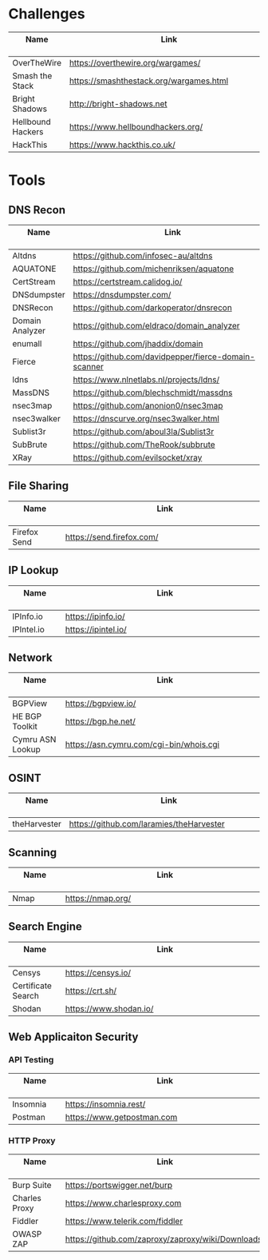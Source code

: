 # Challenges

| Name &nbsp;&nbsp;&nbsp;&nbsp;&nbsp;&nbsp;&nbsp;&nbsp;&nbsp;&nbsp;&nbsp;&nbsp;&nbsp;&nbsp;&nbsp;&nbsp;&nbsp;&nbsp;&nbsp;&nbsp;&nbsp; | Link &nbsp;&nbsp;&nbsp;&nbsp;&nbsp;&nbsp;&nbsp;&nbsp;&nbsp;&nbsp;&nbsp;&nbsp;&nbsp;&nbsp;&nbsp;&nbsp;&nbsp;&nbsp;&nbsp;&nbsp;&nbsp;&nbsp;&nbsp;&nbsp;&nbsp;&nbsp;&nbsp;&nbsp;&nbsp;&nbsp;&nbsp;&nbsp;&nbsp;&nbsp;&nbsp;&nbsp;&nbsp;&nbsp;&nbsp;&nbsp;&nbsp;&nbsp;&nbsp;&nbsp;&nbsp;&nbsp;&nbsp;&nbsp;&nbsp;&nbsp;&nbsp;&nbsp;&nbsp;&nbsp;&nbsp;&nbsp;&nbsp;&nbsp;&nbsp;&nbsp;&nbsp;&nbsp;&nbsp;&nbsp;&nbsp;&nbsp;&nbsp;&nbsp;&nbsp;&nbsp;&nbsp;&nbsp;&nbsp;&nbsp;&nbsp;&nbsp;&nbsp;&nbsp;&nbsp;&nbsp;&nbsp;&nbsp;&nbsp;&nbsp;&nbsp;&nbsp;&nbsp;&nbsp;&nbsp;&nbsp;&nbsp;&nbsp;&nbsp; |
|-------------------|--------------------------------------------------------|
| OverTheWire       | <https://overthewire.org/wargames/>                    |
| Smash the Stack   | <https://smashthestack.org/wargames.html>              |
| Bright Shadows    | <http://bright-shadows.net>                            |
| Hellbound Hackers | <https://www.hellboundhackers.org/>                    |
| HackThis          | <https://www.hackthis.co.uk/>                          |

# Tools

## DNS Recon

| Name &nbsp;&nbsp;&nbsp;&nbsp;&nbsp;&nbsp;&nbsp;&nbsp;&nbsp;&nbsp;&nbsp;&nbsp;&nbsp;&nbsp;&nbsp;&nbsp;&nbsp;&nbsp;&nbsp;&nbsp;&nbsp; | Link &nbsp;&nbsp;&nbsp;&nbsp;&nbsp;&nbsp;&nbsp;&nbsp;&nbsp;&nbsp;&nbsp;&nbsp;&nbsp;&nbsp;&nbsp;&nbsp;&nbsp;&nbsp;&nbsp;&nbsp;&nbsp;&nbsp;&nbsp;&nbsp;&nbsp;&nbsp;&nbsp;&nbsp;&nbsp;&nbsp;&nbsp;&nbsp;&nbsp;&nbsp;&nbsp;&nbsp;&nbsp;&nbsp;&nbsp;&nbsp;&nbsp;&nbsp;&nbsp;&nbsp;&nbsp;&nbsp;&nbsp;&nbsp;&nbsp;&nbsp;&nbsp;&nbsp;&nbsp;&nbsp;&nbsp;&nbsp;&nbsp;&nbsp;&nbsp;&nbsp;&nbsp;&nbsp;&nbsp;&nbsp;&nbsp;&nbsp;&nbsp;&nbsp;&nbsp;&nbsp;&nbsp;&nbsp;&nbsp;&nbsp;&nbsp;&nbsp;&nbsp;&nbsp;&nbsp;&nbsp;&nbsp;&nbsp;&nbsp;&nbsp;&nbsp;&nbsp;&nbsp;&nbsp;&nbsp;&nbsp;&nbsp;&nbsp;&nbsp; |
|-------------------|--------------------------------------------------------|
| Altdns            | <https://github.com/infosec-au/altdns>                 |
| AQUATONE          | <https://github.com/michenriksen/aquatone>             |
| CertStream        | <https://certstream.calidog.io/>                       |
| DNSdumpster       | <https://dnsdumpster.com/>                             |
| DNSRecon          | <https://github.com/darkoperator/dnsrecon>             |
| Domain Analyzer   | <https://github.com/eldraco/domain_analyzer>           |
| enumall           | <https://github.com/jhaddix/domain>                    |
| Fierce            | <https://github.com/davidpepper/fierce-domain-scanner> |
| ldns              | <https://www.nlnetlabs.nl/projects/ldns/>              |
| MassDNS           | <https://github.com/blechschmidt/massdns>              |
| nsec3map          | <https://github.com/anonion0/nsec3map>                 |
| nsec3walker       | <https://dnscurve.org/nsec3walker.html>                |
| Sublist3r         | <https://github.com/aboul3la/Sublist3r>                |
| SubBrute          | <https://github.com/TheRook/subbrute>                  |
| XRay              | <https://github.com/evilsocket/xray>                   |


## File Sharing

| Name &nbsp;&nbsp;&nbsp;&nbsp;&nbsp;&nbsp;&nbsp;&nbsp;&nbsp;&nbsp;&nbsp;&nbsp;&nbsp;&nbsp;&nbsp;&nbsp;&nbsp;&nbsp;&nbsp;&nbsp;&nbsp; | Link &nbsp;&nbsp;&nbsp;&nbsp;&nbsp;&nbsp;&nbsp;&nbsp;&nbsp;&nbsp;&nbsp;&nbsp;&nbsp;&nbsp;&nbsp;&nbsp;&nbsp;&nbsp;&nbsp;&nbsp;&nbsp;&nbsp;&nbsp;&nbsp;&nbsp;&nbsp;&nbsp;&nbsp;&nbsp;&nbsp;&nbsp;&nbsp;&nbsp;&nbsp;&nbsp;&nbsp;&nbsp;&nbsp;&nbsp;&nbsp;&nbsp;&nbsp;&nbsp;&nbsp;&nbsp;&nbsp;&nbsp;&nbsp;&nbsp;&nbsp;&nbsp;&nbsp;&nbsp;&nbsp;&nbsp;&nbsp;&nbsp;&nbsp;&nbsp;&nbsp;&nbsp;&nbsp;&nbsp;&nbsp;&nbsp;&nbsp;&nbsp;&nbsp;&nbsp;&nbsp;&nbsp;&nbsp;&nbsp;&nbsp;&nbsp;&nbsp;&nbsp;&nbsp;&nbsp;&nbsp;&nbsp;&nbsp;&nbsp;&nbsp;&nbsp;&nbsp;&nbsp;&nbsp;&nbsp;&nbsp;&nbsp;&nbsp;&nbsp; |
|-------------------|--------------------------------------------------------|
| Firefox Send      | <https://send.firefox.com/>                            |

## IP Lookup

| Name &nbsp;&nbsp;&nbsp;&nbsp;&nbsp;&nbsp;&nbsp;&nbsp;&nbsp;&nbsp;&nbsp;&nbsp;&nbsp;&nbsp;&nbsp;&nbsp;&nbsp;&nbsp;&nbsp;&nbsp;&nbsp; | Link &nbsp;&nbsp;&nbsp;&nbsp;&nbsp;&nbsp;&nbsp;&nbsp;&nbsp;&nbsp;&nbsp;&nbsp;&nbsp;&nbsp;&nbsp;&nbsp;&nbsp;&nbsp;&nbsp;&nbsp;&nbsp;&nbsp;&nbsp;&nbsp;&nbsp;&nbsp;&nbsp;&nbsp;&nbsp;&nbsp;&nbsp;&nbsp;&nbsp;&nbsp;&nbsp;&nbsp;&nbsp;&nbsp;&nbsp;&nbsp;&nbsp;&nbsp;&nbsp;&nbsp;&nbsp;&nbsp;&nbsp;&nbsp;&nbsp;&nbsp;&nbsp;&nbsp;&nbsp;&nbsp;&nbsp;&nbsp;&nbsp;&nbsp;&nbsp;&nbsp;&nbsp;&nbsp;&nbsp;&nbsp;&nbsp;&nbsp;&nbsp;&nbsp;&nbsp;&nbsp;&nbsp;&nbsp;&nbsp;&nbsp;&nbsp;&nbsp;&nbsp;&nbsp;&nbsp;&nbsp;&nbsp;&nbsp;&nbsp;&nbsp;&nbsp;&nbsp;&nbsp;&nbsp;&nbsp;&nbsp;&nbsp;&nbsp;&nbsp; |
|-------------------|--------------------------------------------------------|
| IPInfo.io         | <https://ipinfo.io/>                                   |
| IPIntel.io        | <https://ipintel.io/>                                  |

## Network

| Name &nbsp;&nbsp;&nbsp;&nbsp;&nbsp;&nbsp;&nbsp;&nbsp;&nbsp;&nbsp;&nbsp;&nbsp;&nbsp;&nbsp;&nbsp;&nbsp;&nbsp;&nbsp;&nbsp;&nbsp;&nbsp; | Link &nbsp;&nbsp;&nbsp;&nbsp;&nbsp;&nbsp;&nbsp;&nbsp;&nbsp;&nbsp;&nbsp;&nbsp;&nbsp;&nbsp;&nbsp;&nbsp;&nbsp;&nbsp;&nbsp;&nbsp;&nbsp;&nbsp;&nbsp;&nbsp;&nbsp;&nbsp;&nbsp;&nbsp;&nbsp;&nbsp;&nbsp;&nbsp;&nbsp;&nbsp;&nbsp;&nbsp;&nbsp;&nbsp;&nbsp;&nbsp;&nbsp;&nbsp;&nbsp;&nbsp;&nbsp;&nbsp;&nbsp;&nbsp;&nbsp;&nbsp;&nbsp;&nbsp;&nbsp;&nbsp;&nbsp;&nbsp;&nbsp;&nbsp;&nbsp;&nbsp;&nbsp;&nbsp;&nbsp;&nbsp;&nbsp;&nbsp;&nbsp;&nbsp;&nbsp;&nbsp;&nbsp;&nbsp;&nbsp;&nbsp;&nbsp;&nbsp;&nbsp;&nbsp;&nbsp;&nbsp;&nbsp;&nbsp;&nbsp;&nbsp;&nbsp;&nbsp;&nbsp;&nbsp;&nbsp;&nbsp;&nbsp;&nbsp;&nbsp; |
|-------------------|--------------------------------------------------------|
| BGPView           | <https://bgpview.io/>                                  |
| HE BGP Toolkit    | <https://bgp.he.net/>                                  |
| Cymru  ASN Lookup | <https://asn.cymru.com/cgi-bin/whois.cgi>              |

## OSINT

| Name &nbsp;&nbsp;&nbsp;&nbsp;&nbsp;&nbsp;&nbsp;&nbsp;&nbsp;&nbsp;&nbsp;&nbsp;&nbsp;&nbsp;&nbsp;&nbsp;&nbsp;&nbsp;&nbsp;&nbsp;&nbsp; | Link &nbsp;&nbsp;&nbsp;&nbsp;&nbsp;&nbsp;&nbsp;&nbsp;&nbsp;&nbsp;&nbsp;&nbsp;&nbsp;&nbsp;&nbsp;&nbsp;&nbsp;&nbsp;&nbsp;&nbsp;&nbsp;&nbsp;&nbsp;&nbsp;&nbsp;&nbsp;&nbsp;&nbsp;&nbsp;&nbsp;&nbsp;&nbsp;&nbsp;&nbsp;&nbsp;&nbsp;&nbsp;&nbsp;&nbsp;&nbsp;&nbsp;&nbsp;&nbsp;&nbsp;&nbsp;&nbsp;&nbsp;&nbsp;&nbsp;&nbsp;&nbsp;&nbsp;&nbsp;&nbsp;&nbsp;&nbsp;&nbsp;&nbsp;&nbsp;&nbsp;&nbsp;&nbsp;&nbsp;&nbsp;&nbsp;&nbsp;&nbsp;&nbsp;&nbsp;&nbsp;&nbsp;&nbsp;&nbsp;&nbsp;&nbsp;&nbsp;&nbsp;&nbsp;&nbsp;&nbsp;&nbsp;&nbsp;&nbsp;&nbsp;&nbsp;&nbsp;&nbsp;&nbsp;&nbsp;&nbsp;&nbsp;&nbsp;&nbsp; |
|-------------------|--------------------------------------------------------|
| theHarvester      | <https://github.com/laramies/theHarvester>             |

## Scanning

| Name &nbsp;&nbsp;&nbsp;&nbsp;&nbsp;&nbsp;&nbsp;&nbsp;&nbsp;&nbsp;&nbsp;&nbsp;&nbsp;&nbsp;&nbsp;&nbsp;&nbsp;&nbsp;&nbsp;&nbsp;&nbsp; | Link &nbsp;&nbsp;&nbsp;&nbsp;&nbsp;&nbsp;&nbsp;&nbsp;&nbsp;&nbsp;&nbsp;&nbsp;&nbsp;&nbsp;&nbsp;&nbsp;&nbsp;&nbsp;&nbsp;&nbsp;&nbsp;&nbsp;&nbsp;&nbsp;&nbsp;&nbsp;&nbsp;&nbsp;&nbsp;&nbsp;&nbsp;&nbsp;&nbsp;&nbsp;&nbsp;&nbsp;&nbsp;&nbsp;&nbsp;&nbsp;&nbsp;&nbsp;&nbsp;&nbsp;&nbsp;&nbsp;&nbsp;&nbsp;&nbsp;&nbsp;&nbsp;&nbsp;&nbsp;&nbsp;&nbsp;&nbsp;&nbsp;&nbsp;&nbsp;&nbsp;&nbsp;&nbsp;&nbsp;&nbsp;&nbsp;&nbsp;&nbsp;&nbsp;&nbsp;&nbsp;&nbsp;&nbsp;&nbsp;&nbsp;&nbsp;&nbsp;&nbsp;&nbsp;&nbsp;&nbsp;&nbsp;&nbsp;&nbsp;&nbsp;&nbsp;&nbsp;&nbsp;&nbsp;&nbsp;&nbsp;&nbsp;&nbsp;&nbsp; |
|-------------------|--------------------------------------------------------|
| Nmap              | <https://nmap.org/>                                    |

## Search Engine

| Name &nbsp;&nbsp;&nbsp;&nbsp;&nbsp;&nbsp;&nbsp;&nbsp;&nbsp;&nbsp;&nbsp;&nbsp;&nbsp;&nbsp;&nbsp;&nbsp;&nbsp;&nbsp;&nbsp;&nbsp;&nbsp; | Link &nbsp;&nbsp;&nbsp;&nbsp;&nbsp;&nbsp;&nbsp;&nbsp;&nbsp;&nbsp;&nbsp;&nbsp;&nbsp;&nbsp;&nbsp;&nbsp;&nbsp;&nbsp;&nbsp;&nbsp;&nbsp;&nbsp;&nbsp;&nbsp;&nbsp;&nbsp;&nbsp;&nbsp;&nbsp;&nbsp;&nbsp;&nbsp;&nbsp;&nbsp;&nbsp;&nbsp;&nbsp;&nbsp;&nbsp;&nbsp;&nbsp;&nbsp;&nbsp;&nbsp;&nbsp;&nbsp;&nbsp;&nbsp;&nbsp;&nbsp;&nbsp;&nbsp;&nbsp;&nbsp;&nbsp;&nbsp;&nbsp;&nbsp;&nbsp;&nbsp;&nbsp;&nbsp;&nbsp;&nbsp;&nbsp;&nbsp;&nbsp;&nbsp;&nbsp;&nbsp;&nbsp;&nbsp;&nbsp;&nbsp;&nbsp;&nbsp;&nbsp;&nbsp;&nbsp;&nbsp;&nbsp;&nbsp;&nbsp;&nbsp;&nbsp;&nbsp;&nbsp;&nbsp;&nbsp;&nbsp;&nbsp;&nbsp;&nbsp; |
|-------------------|--------------------------------------------------------|
| Censys            | <https://censys.io/>                                   |
| Certificate Search| <https://crt.sh/>                                      |
| Shodan            | <https://www.shodan.io/>                               |


## Web Applicaiton Security

### API Testing

| Name &nbsp;&nbsp;&nbsp;&nbsp;&nbsp;&nbsp;&nbsp;&nbsp;&nbsp;&nbsp;&nbsp;&nbsp;&nbsp;&nbsp;&nbsp;&nbsp;&nbsp;&nbsp;&nbsp;&nbsp;&nbsp; | Link &nbsp;&nbsp;&nbsp;&nbsp;&nbsp;&nbsp;&nbsp;&nbsp;&nbsp;&nbsp;&nbsp;&nbsp;&nbsp;&nbsp;&nbsp;&nbsp;&nbsp;&nbsp;&nbsp;&nbsp;&nbsp;&nbsp;&nbsp;&nbsp;&nbsp;&nbsp;&nbsp;&nbsp;&nbsp;&nbsp;&nbsp;&nbsp;&nbsp;&nbsp;&nbsp;&nbsp;&nbsp;&nbsp;&nbsp;&nbsp;&nbsp;&nbsp;&nbsp;&nbsp;&nbsp;&nbsp;&nbsp;&nbsp;&nbsp;&nbsp;&nbsp;&nbsp;&nbsp;&nbsp;&nbsp;&nbsp;&nbsp;&nbsp;&nbsp;&nbsp;&nbsp;&nbsp;&nbsp;&nbsp;&nbsp;&nbsp;&nbsp;&nbsp;&nbsp;&nbsp;&nbsp;&nbsp;&nbsp;&nbsp;&nbsp;&nbsp;&nbsp;&nbsp;&nbsp;&nbsp;&nbsp;&nbsp;&nbsp;&nbsp;&nbsp;&nbsp;&nbsp;&nbsp;&nbsp;&nbsp;&nbsp;&nbsp;&nbsp; |
|-------------------|--------------------------------------------------------|
| Insomnia          | https://insomnia.rest/                                 |
| Postman           | https://www.getpostman.com                             |


### HTTP Proxy

| Name &nbsp;&nbsp;&nbsp;&nbsp;&nbsp;&nbsp;&nbsp;&nbsp;&nbsp;&nbsp;&nbsp;&nbsp;&nbsp;&nbsp;&nbsp;&nbsp;&nbsp;&nbsp;&nbsp;&nbsp;&nbsp; | Link &nbsp;&nbsp;&nbsp;&nbsp;&nbsp;&nbsp;&nbsp;&nbsp;&nbsp;&nbsp;&nbsp;&nbsp;&nbsp;&nbsp;&nbsp;&nbsp;&nbsp;&nbsp;&nbsp;&nbsp;&nbsp;&nbsp;&nbsp;&nbsp;&nbsp;&nbsp;&nbsp;&nbsp;&nbsp;&nbsp;&nbsp;&nbsp;&nbsp;&nbsp;&nbsp;&nbsp;&nbsp;&nbsp;&nbsp;&nbsp;&nbsp;&nbsp;&nbsp;&nbsp;&nbsp;&nbsp;&nbsp;&nbsp;&nbsp;&nbsp;&nbsp;&nbsp;&nbsp;&nbsp;&nbsp;&nbsp;&nbsp;&nbsp;&nbsp;&nbsp;&nbsp;&nbsp;&nbsp;&nbsp;&nbsp;&nbsp;&nbsp;&nbsp;&nbsp;&nbsp;&nbsp;&nbsp;&nbsp;&nbsp;&nbsp;&nbsp;&nbsp;&nbsp;&nbsp;&nbsp;&nbsp;&nbsp;&nbsp;&nbsp;&nbsp;&nbsp;&nbsp;&nbsp;&nbsp;&nbsp;&nbsp;&nbsp;&nbsp; |
|-------------------|--------------------------------------------------------|
| Burp Suite        | https://portswigger.net/burp                           |
| Charles Proxy     | https://www.charlesproxy.com                           |
| Fiddler           | https://www.telerik.com/fiddler                        |
| OWASP ZAP         | https://github.com/zaproxy/zaproxy/wiki/Downloads      |
